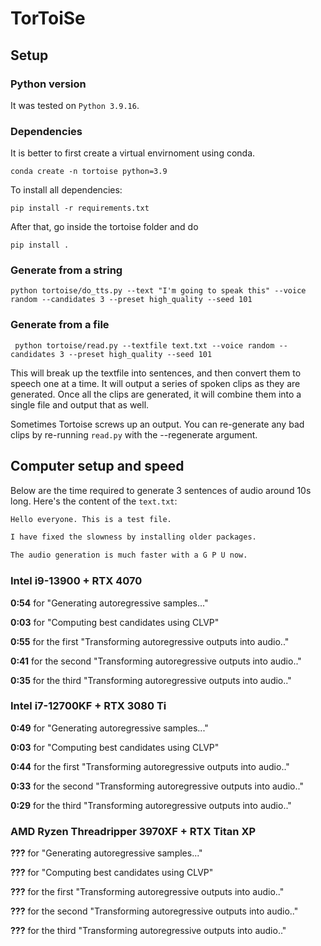 # TorToiSe

## Setup

### Python version
It was tested on `Python 3.9.16`.

### Dependencies
It is better to first create a virtual envirnoment using conda.

```shell
conda create -n tortoise python=3.9
```

To install all dependencies:

```shell
pip install -r requirements.txt
```

After that, go inside the tortoise folder and do

```shell
pip install .
```


### Generate from a string

```shell
python tortoise/do_tts.py --text "I'm going to speak this" --voice random --candidates 3 --preset high_quality --seed 101
```

### Generate from a file


```shell
 python tortoise/read.py --textfile text.txt --voice random --candidates 3 --preset high_quality --seed 101

```

This will break up the textfile into sentences, and then convert them to speech one at a time. It will output a series
of spoken clips as they are generated. Once all the clips are generated, it will combine them into a single file and
output that as well.

Sometimes Tortoise screws up an output. You can re-generate any bad clips by re-running `read.py` with the --regenerate
argument.

## Computer setup and speed
Below are the time required to generate 3 sentences of audio around 10s long.
Here's the content of the `text.txt`:

```txt
Hello everyone. This is a test file.

I have fixed the slowness by installing older packages.

The audio generation is much faster with a G P U now.
```

### Intel i9-13900 + RTX 4070
__0:54__ for "Generating autoregressive samples..."

__0:03__ for "Computing best candidates using CLVP"

__0:55__ for the first "Transforming autoregressive outputs into audio.."

__0:41__ for the second "Transforming autoregressive outputs into audio.."

__0:35__ for the third "Transforming autoregressive outputs into audio.."

### Intel i7-12700KF + RTX 3080 Ti
__0:49__ for "Generating autoregressive samples..."

__0:03__ for "Computing best candidates using CLVP"

__0:44__ for the first "Transforming autoregressive outputs into audio.."

__0:33__ for the second "Transforming autoregressive outputs into audio.."

__0:29__ for the third "Transforming autoregressive outputs into audio.."

### AMD Ryzen Threadripper 3970XF + RTX Titan XP
__???__ for "Generating autoregressive samples..."

__???__ for "Computing best candidates using CLVP"

__???__ for the first "Transforming autoregressive outputs into audio.."

__???__ for the second "Transforming autoregressive outputs into audio.."

__???__ for the third "Transforming autoregressive outputs into audio.."